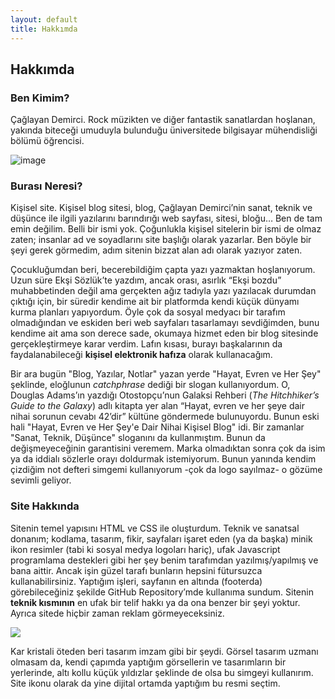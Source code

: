 ```yaml
---
layout: default
title: Hakkımda
---
```


## Hakkımda
### Ben Kimim?

Çağlayan Demirci. Rock müzikten ve diğer fantastik sanatlardan hoşlanan, yakında biteceği umuduyla bulunduğu üniversitede bilgisayar mühendisliği bölümü öğrencisi.

![image](https://i.hizliresim.com/RnJX8G.png)

### Burası Neresi?
Kişisel site. Kişisel blog sitesi, blog, Çağlayan Demirci’nin sanat, teknik ve düşünce ile ilgili yazılarını barındırığı web sayfası, sitesi, bloğu… Ben de tam emin değilim. Belli bir ismi yok. Çoğunlukla kişisel sitelerin bir ismi de olmaz zaten; insanlar ad ve soyadlarını site başlığı olarak yazarlar. Ben böyle bir şeyi gerek görmedim, adım sitenin bizzat alan adı olarak yazıyor zaten. 

Çocukluğumdan beri, becerebildiğim çapta yazı yazmaktan hoşlanıyorum. Uzun süre Ekşi Sözlük’te yazdım, ancak orası, asırlık “Ekşi bozdu” muhabbetinden değil ama gerçekten ağız tadıyla yazı yazılacak durumdan çıktığı için, bir süredir kendime ait bir platformda kendi küçük dünyamı kurma planları yapıyordum. Öyle çok da sosyal medyacı bir tarafım olmadığından ve eskiden beri web sayfaları tasarlamayı sevdiğimden, bunu kendime ait ama son derece sade, okumaya hizmet eden bir blog sitesinde gerçekleştirmeye karar verdim. Lafın kısası, burayı başkalarının da faydalanabileceği **kişisel elektronik hafıza** olarak kullanacağım. 

Bir ara bugün "Blog, Yazılar, Notlar" yazan yerde "Hayat, Evren ve Her Şey" şeklinde, eloğlunun *catchphrase* dediği bir slogan kullanıyordum. O, Douglas Adams’ın yazdığı Otostopçu’nun Galaksi Rehberi (*The Hitchhiker’s Guide to the Galaxy*) adlı kitapta yer alan “Hayat, evren ve her şeye dair nihai sorunun cevabı 42’dir” kültüne göndermede bulunuyordu. Bunun eski hali "Hayat, Evren ve Her Şey'e Dair Nihai Kişisel Blog" idi. Bir zamanlar "Sanat, Teknik, Düşünce" sloganını da kullanmıştım. Bunun da değişmeyeceğinin garantisini veremem. Marka olmadıktan sonra çok da isim ya da iddialı sözlerle orayı doldurmak istemiyorum. Bunun yanında kendim çizdiğim not defteri simgemi kullanıyorum -çok da logo sayılmaz- o gözüme sevimli geliyor.

### Site Hakkında

Sitenin temel yapısını HTML ve CSS ile oluşturdum. Teknik ve sanatsal donanım; kodlama, tasarım, fikir, sayfaları işaret eden (ya da başka) minik ikon resimler (tabi ki sosyal medya logoları hariç), ufak Javascript programlama destekleri gibi her şey benim tarafımdan yazılmış/yapılmış ve bana aittir. Ancak işin güzel tarafı bunların hepsini fütursuzca kullanabilirsiniz. Yaptığım işleri, sayfanın en altında (footerda) görebileceğiniz şekilde GitHub Repository’mde kullanıma sundum. Sitenin **teknik kısmının** en ufak bir telif hakkı ya da ona benzer bir şeyi yoktur. Ayrıca sitede hiçbir zaman reklam görmeyeceksiniz.

![](https://caglayandemirci.github.io/images/siteicon2.2.png)

Kar kristali öteden beri tasarım imzam gibi bir şeydi. Görsel tasarım uzmanı olmasam da, kendi çapımda yaptığım görsellerin ve tasarımların bir yerlerinde, altı kollu küçük yıldızlar şeklinde de olsa bu simgeyi kullanırım. Site ikonu olarak da yine dijital ortamda yaptığım bu resmi seçtim. 